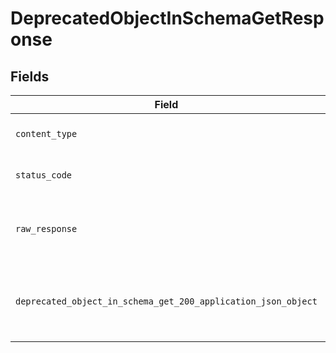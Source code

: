 # DeprecatedObjectInSchemaGetResponse


## Fields

| Field                                                                                                                                              | Type                                                                                                                                               | Required                                                                                                                                           | Description                                                                                                                                        |
| -------------------------------------------------------------------------------------------------------------------------------------------------- | -------------------------------------------------------------------------------------------------------------------------------------------------- | -------------------------------------------------------------------------------------------------------------------------------------------------- | -------------------------------------------------------------------------------------------------------------------------------------------------- |
| `content_type`                                                                                                                                     | *Optional[str]*                                                                                                                                    | :heavy_check_mark:                                                                                                                                 | HTTP response content type for this operation                                                                                                      |
| `status_code`                                                                                                                                      | *Optional[int]*                                                                                                                                    | :heavy_check_mark:                                                                                                                                 | HTTP response status code for this operation                                                                                                       |
| `raw_response`                                                                                                                                     | [requests.Response](https://requests.readthedocs.io/en/latest/api/#requests.Response)                                                              | :heavy_minus_sign:                                                                                                                                 | Raw HTTP response; suitable for custom response parsing                                                                                            |
| `deprecated_object_in_schema_get_200_application_json_object`                                                                                      | [Optional[operations.DeprecatedObjectInSchemaGet200ApplicationJSON]](undefined/models/operations/deprecatedobjectinschemaget200applicationjson.md) | :heavy_minus_sign:                                                                                                                                 | A successful response that contains a deprecatedObject sent in the request body                                                                    |
